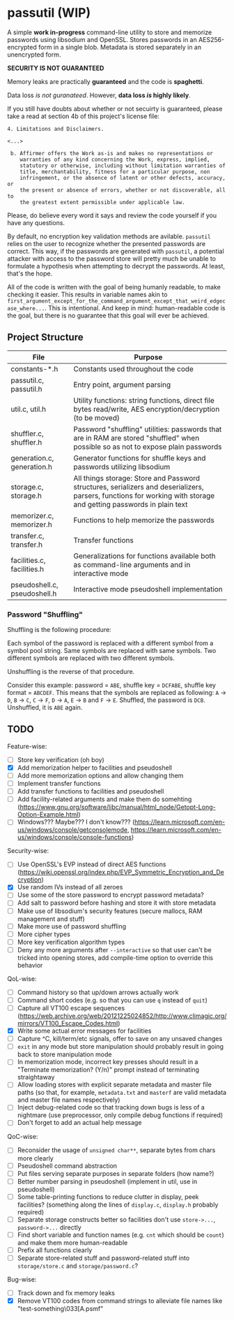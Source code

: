 # passutil (WIP)

A simple **work in-progress** command-line utility to store and memorize passwords using libsodium and OpenSSL. Stores passwords in an AES256-encrypted form in a single blob. Metadata is stored separately in an unencrypted form.

**SECURITY IS NOT GUARANTEED**

Memory leaks are practically **guaranteed** and the code is **spaghetti**.

Data loss *is not guranateed*. However, **data loss *is* highly likely**.

If you still have doubts about whether or not secuirty is guaranteed, please take a read at section 4b of this project's license file:

```
4. Limitations and Disclaimers.

<...>

 b. Affirmer offers the Work as-is and makes no representations or
    warranties of any kind concerning the Work, express, implied,
    statutory or otherwise, including without limitation warranties of
    title, merchantability, fitness for a particular purpose, non
    infringement, or the absence of latent or other defects, accuracy, or
    the present or absence of errors, whether or not discoverable, all to
    the greatest extent permissible under applicable law.
```

Please, do believe every word it says and review the code yourself if you have any questions.

By default, no encryption key validation methods are avilable. `passutil` relies on the user to recognize whether the presented passwords are correct. This way, if the passwords are generated with `passutil`, a potential attacker with access to the password store will pretty much be unable to formulate a hypothesis when attempting to decrypt the passwords. At least, that's the hope.

All of the code is written with the goal of being humanly readable, to make checking it easier. This results in variable names akin to `first_argument_except_for_the_command_argument_except_that_weird_edgecase_where...`. This is intentional. And keep in mind: human-readable code is the goal, but there is no guarantee that this goal will ever be achieved.

## Project Structure

| **File**                     | **Purpose**                                                                                                                                                       |
|------------------------------|-------------------------------------------------------------------------------------------------------------------------------------------------------------------|
| constants-*.h                | Constants used throughout the code                                                                                                                                |
| passutil.c, passutil.h       | Entry point, argument parsing                                                                                                                                     |
| util.c, util.h               | Utility functions: string functions, direct file bytes read/write, AES encryption/decryption (to be moved)                                                        |
| shuffler.c, shuffler.h       | Password "shuffling" utilities: passwords that are in RAM are stored "shuffled" when possible so as not to expose plain passwords                                 |
| generation.c, generation.h   | Generator functions for shuffle keys and passwords utilizing libsodium                                                                                            |
| storage.c, storage.h         | All things storage: Store and Password structures, serializers and deserializers, parsers, functions for working with storage and getting passwords in plain text |
| memorizer.c, memorizer.h     | Functions to help memorize the passwords                                                                                                                          |
| transfer.c, transfer.h       | Transfer functions                                                                                                                                                |
| facilities.c, facilities.h   | Generalizations for functions available both as command-line arguments and in interactive mode                                                                    |
| pseudoshell.c, pseudoshell.h | Interactive mode pseudoshell implementation                                                                                                                       |

### Password "Shuffling"

Shuffling is the following procedure:

Each symbol of the password is replaced with a different symbol from a symbol pool string. Same symbols are replaced with same symbols. Two different symbols are replaced with two different symbols.

Unshuffling is the reverse of that procedure.

Consider this example: password = `ABE`, shuffle key = `DCFABE`, shuffle key format = `ABCDEF`. This means that the symbols are replaced as following: `A` -> `D`, `B` -> `C`, `C` -> `F`, `D` -> `A`, `E` -> `B` and `F` -> `E`. Shuffled, the password is `DCB`. Unshuffled, it is `ABE` again.

## TODO

Feature-wise:

- [ ] Store key verification (oh boy)
- [X] Add memorization helper to facilities and pseudoshell
- [ ] Add more memorization options and allow changing them
- [ ] Implement transfer functions
- [ ] Add transfer functions to facilities and pseudoshell
- [ ] Add facility-related arguments and make them do somehting (https://www.gnu.org/software/libc/manual/html_node/Getopt-Long-Option-Example.html)
- [ ] Windows??? Maybe??? I don't know??? (https://learn.microsoft.com/en-us/windows/console/getconsolemode, https://learn.microsoft.com/en-us/windows/console/console-functions)

Security-wise:

- [ ] Use OpenSSL's EVP instead of direct AES functions (https://wiki.openssl.org/index.php/EVP_Symmetric_Encryption_and_Decryption)
- [X] Use random IVs instead of all zeroes
- [ ] Use some of the store password to encrypt password metadata?
- [ ] Add salt to password before hashing and store it with store metadata
- [ ] Make use of libsodium's security features (secure mallocs, RAM management and stuff)
- [ ] Make more use of password shuffling
- [ ] More cipher types
- [ ] More key verification algorithm types
- [ ] Deny any more arguments after `--interactive` so that user can't be tricked into opening stores, add compile-time option to override this behavior

QoL-wise:

- [ ] Command history so that up/down arrows actually work
- [ ] Command short codes (e.g. so that you can use `q` instead of `quit`)
- [ ] Capture all VT100 escape sequences (https://web.archive.org/web/20121225024852/http://www.climagic.org/mirrors/VT100_Escape_Codes.html)
- [X] Write some actual error messages for facilities
- [ ] Capture ^C, kill/term/etc signals, offer to save on any unsaved changes
- [ ] `exit` in any mode but store manipulation should probably result in going back to store manipulation mode
- [ ] In memorization mode, incorrect key presses should result in a "Terminate memorization? (Y/n)" prompt instead of terminating straightaway
- [ ] Allow loading stores with explicit separate metadata and master file paths (so that, for example, `metadata.txt` and `masterf` are valid metadata and master file names respectively)
- [ ] Inject debug-related code so that tracking down bugs is less of a nightmare (use preprocessor, only compile debug functions if required)
- [ ] Don't forget to add an actual help message

QoC-wise:

- [ ] Reconsider the usage of `unsigned char**`, separate bytes from chars more clearly
- [ ] Pseudoshell command abstraction
- [ ] Put files serving separate purposes in separate folders (how name?)
- [ ] Better number parsing in pseudoshell (implement in util, use in pseudoshell)
- [ ] Some table-printing functions to reduce clutter in display, peek facilities? (something along the lines of `display.c`, `display.h` probably required)
- [ ] Separate storage constructs better so facilities don't use `store->...`, `password->...` directly
- [ ] Find short variable and function names (e.g. `cnt` which should be `count`) and make them more human-readable
- [ ] Prefix all functions clearly
- [ ] Separate store-related stuff and password-related stuff into `storage/store.c` and `storage/password.c`?

Bug-wise:

- [ ] Track down and fix memory leaks
- [X] Remove VT100 codes from command strings to alleviate file names like "test-something\033[A.psmf"
